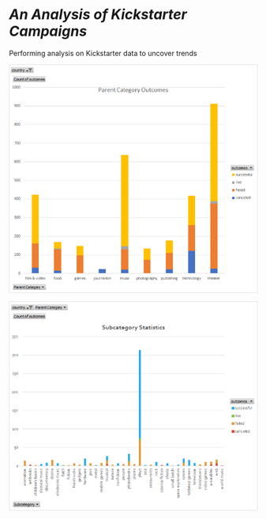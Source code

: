 # ***An Analysis of Kickstarter Campaigns***
Performing analysis on Kickstarter data to uncover trends

![Parent Category outcomes](/Parent%20Category%20Outcomes.png)

![Subcategory Statistics](/Subcategory%20Statistics.png)
